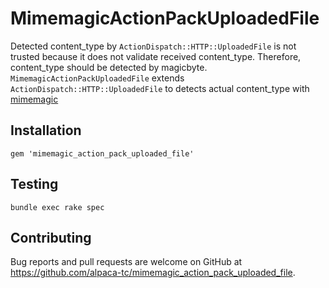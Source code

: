 # MimemagicActionPackUploadedFile

Detected content_type by `ActionDispatch::HTTP::UploadedFile` is not trusted because it does not validate received content_type.
Therefore, content_type should be detected by magicbyte.  `MimemagicActionPackUploadedFile` extends `ActionDispatch::HTTP::UploadedFile` to 
detects actual content_type with [mimemagic](https://github.com/minad/mimemagic)

## Installation

```
gem 'mimemagic_action_pack_uploaded_file'
```

## Testing

`bundle exec rake spec`

## Contributing

Bug reports and pull requests are welcome on GitHub at https://github.com/alpaca-tc/mimemagic_action_pack_uploaded_file.
